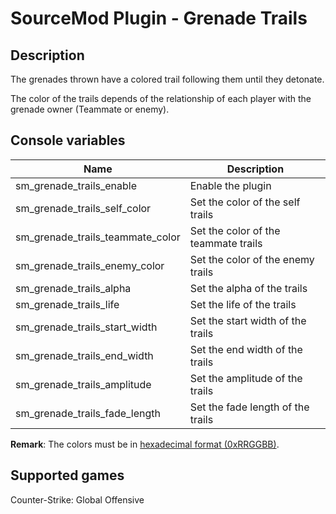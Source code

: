 # SourceMod Plugin - Grenade Trails

## Description

The grenades thrown have a colored trail following them until they detonate. 

The color of the trails depends of the relationship of each player with the grenade owner (Teammate or enemy).

## Console variables

| Name                             | Description                          |
| -------------------------------- | ------------------------------------ |
| sm_grenade_trails_enable         | Enable the plugin                    |
| sm_grenade_trails_self_color     | Set the color of the self trails     |
| sm_grenade_trails_teammate_color | Set the color of the teammate trails |
| sm_grenade_trails_enemy_color    | Set the color of the enemy trails    |
| sm_grenade_trails_alpha          | Set the alpha of the trails          |
| sm_grenade_trails_life           | Set the life of the trails           | 
| sm_grenade_trails_start_width    | Set the start width of the trails    |
| sm_grenade_trails_end_width      | Set the end width of the trails      |
| sm_grenade_trails_amplitude      | Set the amplitude of the trails      |
| sm_grenade_trails_fade_length    | Set the fade length of the trails    |

**Remark**: The colors must be in [hexadecimal format (0xRRGGBB)](https://www.google.fr/search?q=rgb+to+hex).

## Supported games

Counter-Strike: Global Offensive
